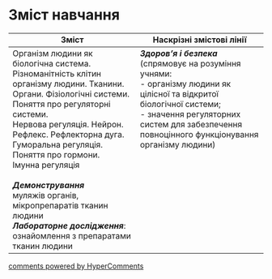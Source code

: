 <div id="hypercomments_widget" class="js-hypercomments-widget invisible"></div>

# Зміст навчання

<table>
  <tr>
    <td width="50%" align="center"><b>Зміст</b></td>
    <td width="50%" align="center"><b>Наскрізні змістові лінії</b></td>
  </tr>
<tbody>
  <tr>
<td width="50%" style="vertical-align:top !important;">
Організм людини як біологічна система. <br>
Різноманітність клітин організму людини. Тканини. Органи. Фізіологічні системи. <br>
Поняття про регуляторні системи.<br>
Нервова регуляція. Нейрон. Рефлекс. Рефлекторна дуга.<br>
Гуморальна регуляція. Поняття про гормони. <br>
Імунна регуляція<br>
<br>
<b><i>Демонстрування</i></b><br>
муляжів органів, мікропрепаратів тканин людини<br>
<b><i>Лабораторне дослідження</i></b>:<br>
ознайомлення з препаратами тканин людини<br>
</td>
<td width="50%" style="vertical-align:top !important;">
<b><i>Здоров’я і безпека</i></b><br>
(спрямовує на розуміння учнями: <br>
- організму людини як цілісної та відкритої біологічної системи;<br>
- значення регуляторних систем для забезпечення повноцінного функціонування організму людини)<br>
</td>
  </tr>
 
</table>

<div class="js-hypercomments-container">
<a href="http://hypercomments.com" class="hc-link" title="comments widget">comments powered by HyperComments</a>
</div>